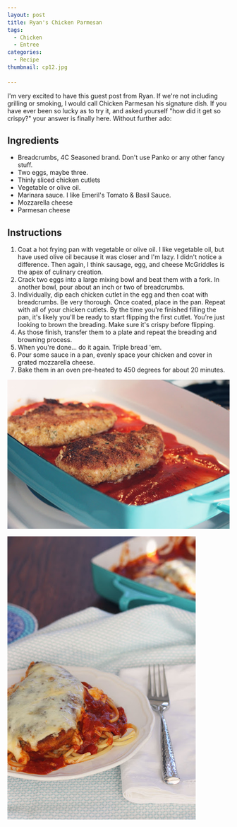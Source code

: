 ```yaml
---
layout: post
title: Ryan's Chicken Parmesan
tags:
  - Chicken
  - Entree
categories:
  - Recipe
thumbnail: cp12.jpg

---
```


I'm very excited to have this guest post from Ryan. If we're not including grilling or smoking, I would call Chicken Parmesan his signature dish. If you have ever been so lucky as to try it, and asked yourself "how did it get so crispy?" your answer is finally here. Without further ado:

## Ingredients

- Breadcrumbs, 4C Seasoned brand.  Don't use Panko or any other fancy stuff.
- Two eggs, maybe three.
- Thinly sliced chicken cutlets
- Vegetable or olive oil.
- Marinara sauce.  I like Emeril's Tomato & Basil Sauce.
- Mozzarella cheese
- Parmesan cheese

## Instructions

1. Coat a hot frying pan with vegetable or olive oil.  I like vegetable oil, but have used olive oil because it was closer and I'm lazy.  I didn't notice a difference.  Then again, I think sausage, egg, and cheese McGriddles is the apex of culinary creation.
1. Crack two eggs into a large mixing bowl and beat them with a fork.  In another bowl, pour about an inch or two of breadcrumbs.
1. Individually, dip each chicken cutlet in the egg and then coat with breadcrumbs.  Be very thorough.  Once coated, place in the pan.  Repeat with all of your chicken cutlets.  By the time you're finished filling the pan, it's likely you'll be ready to start flipping the first cutlet.  You're just looking to brown the breading.  Make sure it's crispy before flipping.
1. As those finish, transfer them to a plate and repeat the breading and browning process.
1. When you're done... do it again.  Triple bread 'em.
1. Pour some sauce in a pan, evenly space your chicken and cover in grated mozzarella cheese.
1. Bake them in an oven pre-heated to 450 degrees for about 20 minutes.





![Image of Ryan's Chicken Parmesan.](/upload/cp14.jpg)

![Image of Ryan's Chicken Parmesan.](/upload/cp11.jpg)